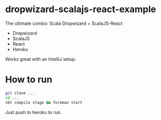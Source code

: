 # dropwizard-scalajs-react-example

The ultimate combo: Scala Dropwizard + ScalaJS-React

- Dropwizard
- ScalaJS
- React
- Heroku

Works great with an IntelliJ setup.

# How to run

```sh
git clone ...
cd ...
sbt compile stage && foreman start
```

Just push to heroku to run.
